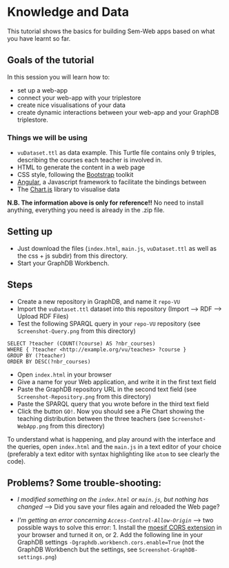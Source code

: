 # Knowledge and Data

This tutorial shows the basics for building Sem-Web apps based on what you have learnt so far.

## Goals of the tutorial

In this session you will learn how to:

* set up a web-app
* connect your web-app with your triplestore
* create nice visualisations of your data  
* create dynamic interactions between your web-app and your GraphDB triplestore.

### Things we will be using

* `vuDataset.ttl` as data example. This Turtle file contains only 9 triples, describing the courses each teacher is involved in.
* HTML to generate the content in a web page
* CSS style, following the [Bootstrap](https://getbootstrap.com/docs/4.0/components) toolkit
* [Angular](https://angular.io/), a Javascript framework to facilitate the bindings between  
* The [Chart.js](http://jtblin.github.io/angular-chart.js/) library to visualise data  

**N.B. The information above is only for reference!!** No need to install anything, everything you need is already in the .zip file.


## Setting up

* Just download the files (`index.html`, `main.js`, `vuDataset.ttl` as well as the css + js subdir) from this directory.
* Start your GraphDB Workbench.

## Steps

* Create a new repository in GraphDB, and name it `repo-VU`
* Import the `vuDataset.ttl` dataset into this repository (Import --> RDF --> Upload RDF Files)
* Test the following SPARQL query in your `repo-VU` repository (see `Screenshot-Query.png` from this directory)
```
SELECT ?teacher (COUNT(?course) AS ?nbr_courses)
WHERE { ?teacher <http://example.org/vu/teaches> ?course }
GROUP BY (?teacher)
ORDER BY DESC(?nbr_courses)
```
* Open `index.html` in your browser
* Give a name for your Web application, and write it in the first text field
* Paste the GraphDB repository URL in the second text field (see `Screenshot-Repository.png` from this directory)
* Paste the SPARQL query that you wrote before in the third text field
* Click the button `GO!`. Now you should see a Pie Chart showing the teaching distribution between the three teachers (see `Screenshot-WebApp.png` from this directory)

To understand what is happening, and play around with the interface and the queries, open `index.html` and the `main.js` in a text editor of your choice (preferably a text editor with syntax highlighting like `atom` to see clearly the code).


## Problems? Some trouble-shooting:

* _I modified something on the `index.html` or `main.js`, but nothing has changed_ -->
Did you save your files again and reloaded the Web page?

* _I'm getting an error concerning `Access-Control-Allow-Origin`_ --> two possible ways to solve this error: 1. Install the [moesif CORS extension](https://chrome.google.com/webstore/detail/moesif-orign-cors-changer/digfbfaphojjndkpccljibejjbppifbc?hl=en-US) in your browser and turned it on, or 2. Add the following line in your GraphDB settings `-Dgraphdb.workbench.cors.enable=True` (not the GraphDB Workbench but the settings, see `Screenshot-GraphDB-settings.png`)
